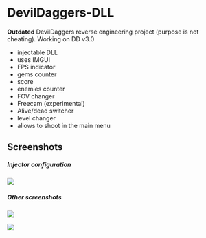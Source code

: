 # DevilDaggers-DLL

**Outdated** DevilDaggers reverse engineering project (purpose is not cheating).
Working on DD v3.0
- injectable DLL
- uses IMGUI
- FPS indicator
- gems counter
- score
- enemies counter
- FOV changer
- Freecam (experimental)
- Alive/dead switcher
- level changer
- allows to shoot in the main menu

## Screenshots

##### Injector configuration
[![](https://i.imgur.com/BX4C69Z.png)](https://i.imgur.com/BX4C69Z.png)

##### Other screenshots
[![](https://i.imgur.com/YahNi50.png)](https://i.imgur.com/YahNi50.png)

[![](https://i.imgur.com/ck630xv.png)](https://i.imgur.com/ck630xv.png)
